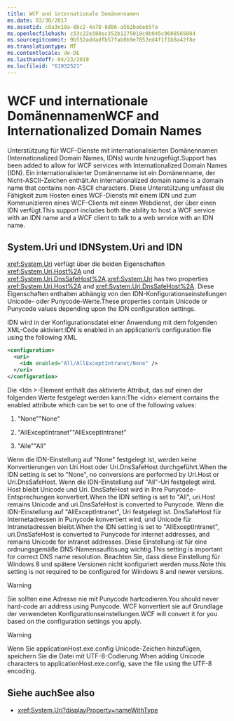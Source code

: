 ```yaml
---
title: WCF und internationale Domänennamen
ms.date: 03/30/2017
ms.assetid: c8a3e10a-8bc2-4a78-8d86-a562ba6e65fa
ms.openlocfilehash: c53c22e388ec352b1275018c0b945c9608565084
ms.sourcegitcommit: 9b552addadfb57fab0b9e7852ed4f1f1b8a42f8e
ms.translationtype: MT
ms.contentlocale: de-DE
ms.lasthandoff: 04/23/2019
ms.locfileid: "61932521"
---
```

# <a name="wcf-and-internationalized-domain-names"></a><span data-ttu-id="9dbdc-102">WCF und internationale Domänennamen</span><span class="sxs-lookup"><span data-stu-id="9dbdc-102">WCF and Internationalized Domain Names</span></span>
<span data-ttu-id="9dbdc-103">Unterstützung für WCF-Dienste mit internationalisierten Domänennamen (Internationalized Domain Names, IDNs) wurde hinzugefügt.</span><span class="sxs-lookup"><span data-stu-id="9dbdc-103">Support has been added to allow for WCF services with Internationalized Domain Names (IDN).</span></span> <span data-ttu-id="9dbdc-104">Ein internationalisierter Domänenname ist ein Domänenname, der Nicht-ASCII-Zeichen enthält.</span><span class="sxs-lookup"><span data-stu-id="9dbdc-104">An internationalized domain name is a domain name that contains non-ASCII characters.</span></span> <span data-ttu-id="9dbdc-105">Diese Unterstützung umfasst die Fähigkeit zum Hosten eines WCF-Diensts mit einem IDN und zum Kommunizieren eines WCF-Clients mit einem Webdienst, der über einen IDN verfügt.</span><span class="sxs-lookup"><span data-stu-id="9dbdc-105">This support includes both the ability to host a WCF service with an IDN name and a WCF client to talk to a web service with an IDN name.</span></span>  
  
## <a name="systemuri-and-idn"></a><span data-ttu-id="9dbdc-106">System.Uri und IDN</span><span class="sxs-lookup"><span data-stu-id="9dbdc-106">System.Uri and IDN</span></span>  
 <span data-ttu-id="9dbdc-107"><xref:System.Uri> verfügt über die beiden Eigenschaften <xref:System.Uri.Host%2A> und <xref:System.Uri.DnsSafeHost%2A>.</span><span class="sxs-lookup"><span data-stu-id="9dbdc-107"><xref:System.Uri> has two properties <xref:System.Uri.Host%2A> and <xref:System.Uri.DnsSafeHost%2A>.</span></span> <span data-ttu-id="9dbdc-108">Diese Eigenschaften enthalten abhängig von den IDN-Konfigurationseinstellungen Unicode- oder Punycode-Werte.</span><span class="sxs-lookup"><span data-stu-id="9dbdc-108">These properties contain Unicode or Punycode values depending upon the IDN configuration settings.</span></span>  
  
 <span data-ttu-id="9dbdc-109">IDN wird in der Konfigurationsdatei einer Anwendung mit dem folgenden XML-Code aktiviert:</span><span class="sxs-lookup"><span data-stu-id="9dbdc-109">IDN is enabled in an application’s configuration file using the following XML</span></span>  
  
```xml  
<configuration>  
  <uri>  
    <idn enabled="All/AllExceptIntranet/None" />  
  </uri>  
</configuration>  
```  
  
 <span data-ttu-id="9dbdc-110">Die \<Idn >-Element enthält das aktivierte Attribut, das auf einen der folgenden Werte festgelegt werden kann:</span><span class="sxs-lookup"><span data-stu-id="9dbdc-110">The \<idn> element contains the enabled attribute which can be set to one of the following values:</span></span>  
  
1. <span data-ttu-id="9dbdc-111">"None"</span><span class="sxs-lookup"><span data-stu-id="9dbdc-111">"None"</span></span>  
  
2. <span data-ttu-id="9dbdc-112">"AllExceptIntranet"</span><span class="sxs-lookup"><span data-stu-id="9dbdc-112">"AllExceptIntranet"</span></span>  
  
3. <span data-ttu-id="9dbdc-113">"Alle"</span><span class="sxs-lookup"><span data-stu-id="9dbdc-113">"All"</span></span>  
  
 <span data-ttu-id="9dbdc-114">Wenn die IDN-Einstellung auf "None" festgelegt ist, werden keine Konvertierungen von Uri.Host oder Uri.DnsSafeHost durchgeführt.</span><span class="sxs-lookup"><span data-stu-id="9dbdc-114">When the IDN setting is set to "None", no conversions are performed by Uri.Host or Uri.DnsSafeHost.</span></span> <span data-ttu-id="9dbdc-115">Wenn die IDN-Einstellung auf "All"-Uri festgelegt wird. Host bleibt Unicode und Uri. DnsSafeHost wird in Ihre Punycode-Entsprechungen konvertiert.</span><span class="sxs-lookup"><span data-stu-id="9dbdc-115">When the IDN setting is set to "All", uri.Host remains Unicode and uri.DnsSafeHost is converted to Punycode.</span></span> <span data-ttu-id="9dbdc-116">Wenn die IDN-Einstellung auf "AllExceptIntranet", Uri festgelegt ist. DnsSafeHost für Internetadressen in Punycode konvertiert wird, und Unicode für Intranetadressen bleibt.</span><span class="sxs-lookup"><span data-stu-id="9dbdc-116">When the IDN setting is set to "AllExceptIntranet", uri.DnsSafeHost is converted to Punycode for internet addresses, and remains Unicode for intranet addresses.</span></span> <span data-ttu-id="9dbdc-117">Diese Einstellung ist für eine ordnungsgemäße DNS-Namensauflösung wichtig.</span><span class="sxs-lookup"><span data-stu-id="9dbdc-117">This setting is important for correct DNS name resolution.</span></span> <span data-ttu-id="9dbdc-118">Beachten Sie, dass diese Einstellung für Windows 8 und spätere Versionen nicht konfiguriert werden muss.</span><span class="sxs-lookup"><span data-stu-id="9dbdc-118">Note this setting is not required to be configured for Windows 8 and newer versions.</span></span>  
  
> [!WARNING]
>  <span data-ttu-id="9dbdc-119">Sie sollten eine Adresse nie mit Punycode hartcodieren.</span><span class="sxs-lookup"><span data-stu-id="9dbdc-119">You should never hard-code an address using Punycode.</span></span> <span data-ttu-id="9dbdc-120">WCF konvertiert sie auf Grundlage der verwendeten Konfigurationseinstellungen.</span><span class="sxs-lookup"><span data-stu-id="9dbdc-120">WCF will convert it for you based on the configuration settings you apply.</span></span>  
  
> [!WARNING]
>  <span data-ttu-id="9dbdc-121">Wenn Sie applicationHost.exe.config Unicode-Zeichen hinzufügen, speichern Sie die Datei mit UTF-8-Codierung.</span><span class="sxs-lookup"><span data-stu-id="9dbdc-121">When adding Unicode characters to applicationHost.exe.config, save the file using the UTF-8 encoding.</span></span>  
  
## <a name="see-also"></a><span data-ttu-id="9dbdc-122">Siehe auch</span><span class="sxs-lookup"><span data-stu-id="9dbdc-122">See also</span></span>

- <xref:System.Uri?displayProperty=nameWithType>
